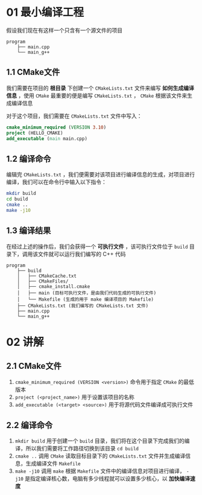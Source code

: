 # 01 最小编译工程

假设我们现在有这样一个只含有一个源文件的项目

```
program
	├── main.cpp
	└── main_g++
```

## 1.1 CMake文件

我们需要在项目的 **根目录** 下创建一个 `CMakeLists.txt` 文件来编写 **如何生成编译信息** ，使用 `CMake` 最重要的便是编写 `CMakeLists.txt` ， `CMake` 根据该文件来生成编译信息

对于这个项目，我们需要在 `CMakeLists.txt` 文件中写入：

```CMake
cmake_minimum_required (VERSION 3.10)
project (HELLO_CMAKE)
add_executable (main main.cpp)
```

## 1.2 编译命令

编辑完 `CMakeLists.txt` ，我们便需要对该项目进行编译信息的生成，对项目进行编译，我们可以在命令行中输入以下指令：

```bash
mkdir build
cd build
cmake ..
make -j10
```

## 1.3 编译结果

在经过上述的操作后，我们会获得一个 **可执行文件** ，该可执行文件位于 `build` 目录下，调用该文件就可以运行我们编写的 C++ 代码

```
program
	├── build
	│   ├── CMakeCache.txt
	│   ├── CMakeFiles/
	│   ├── cmake_install.cmake
	│   ├── main (目标可执行文件，是由我们代码生成的可执行文件)
	│   └── Makefile (生成的用于 make 编译项目的 Makefile)
	├── CMakeLists.txt (我们编写的 CMakeLists.txt 文件)
	├── main.cpp
	└── main_g++
```

# 02 讲解

## 2.1 CMake文件

1. `cmake_minimum_required (VERSION <version>)` 命令用于指定 `CMake` 的最低版本
2. `project (<project_name>)` 用于设置该项目的名称
3. `add_executable (<target> <source>)` 用于将源代码文件编译成可执行文件

## 2.2 编译命令

1. `mkdir build` 用于创建一个 `build` 目录，我们将在这个目录下完成我们的编译，所以我们需要将工作路径切换到该目录 `cd build`
2. `cmake ..` 调用 `CMake` 读取目标目录下的 `CMakeLists.txt` 文件并生成编译信息，生成编译文件 `Makefile` 
3. `make -j10` 调用 `make` 根据 `Makefile` 文件中的编译信息对项目进行编译， `-j10` 是指定编译核心数，电脑有多少线程就可以设置多少核心，以 **加快编译速度** 
